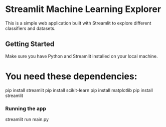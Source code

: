 # Streamlit Machine Learning Explorer

This is a simple web application built with Streamlit to explore different classifiers and datasets.

## Getting Started

Make sure you have Python and Streamlit installed on your local machine.

# You need these dependencies:

pip install streamlit
pip install scikit-learn
pip install matplotlib
pip install streamlit

### Running the app
streamlit run main.py
